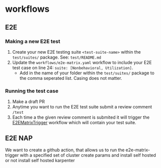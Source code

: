 # workflows

## E2E

### Making a new E2E test
1. Create your new E2E testing suite `<test-suite-name>` within the `test/suites/` package. See: `test/README.md`
2. Update the `workflows/e2e-matrix.yaml` workflow to include your E2E test case on line 24: `suite: [Nonbehavioral, Utilization]`.
    - Add in the name of your folder within the `test/suites/` package to the comma seperated list. Casing does not matter.

### Running the test case
1. Make a draft PR
2. Anytime you want to run the E2E test suite submit a review comment `/test`
3. Each time a the given review comment is submited it will trigger the [E2EMatrixTrigger](https://github.com/Azure/karpenter-provider-azure/actions/workflows/e2e-matrix-trigger.yaml) workflow which will contain your test suite.



## E2E NAP
We want to create a github action, that allows us to run the e2e-matrix-trigger with a specified set of cluster create params and install self hosted or not install self hosted karpenter

